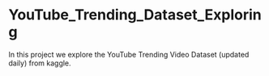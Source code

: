 # YouTube_Trending_Dataset_Exploring
In this project we explore the YouTube Trending Video Dataset (updated daily) from kaggle.
